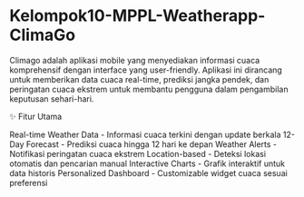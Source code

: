# Kelompok10-MPPL-Weatherapp-ClimaGo
Climago adalah aplikasi mobile yang menyediakan informasi cuaca komprehensif dengan interface yang user-friendly. Aplikasi ini dirancang untuk memberikan data cuaca real-time, prediksi jangka pendek, dan peringatan cuaca ekstrem untuk membantu pengguna dalam pengambilan keputusan sehari-hari.

✨ Fitur Utama

Real-time Weather Data - Informasi cuaca terkini dengan update berkala
12-Day Forecast - Prediksi cuaca hingga 12 hari ke depan
Weather Alerts - Notifikasi peringatan cuaca ekstrem
Location-based - Deteksi lokasi otomatis dan pencarian manual
Interactive Charts - Grafik interaktif untuk data historis
Personalized Dashboard - Customizable widget cuaca sesuai preferensi
